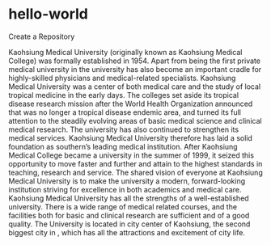 # hello-world
Create a Repository

Kaohsiung Medical University (originally known as Kaohsiung Medical College) was formally established in 1954. Apart from being the first private medical university in the university has also become an important cradle for highly-skilled physicians and medical-related specialists. Kaohsiung Medical University was a center of both medical care and the study of local tropical medicine in the early days. The colleges set aside its tropical disease research mission after the World Health Organization announced that was no longer a tropical disease endemic area, and turned its full attention to the steadily evolving areas of basic medical science and clinical medical research. The university has also continued to strengthen its medical services. Kaohsiung Medical University therefore has laid a solid foundation as southern’s leading medical institution. After Kaohsiung Medical College became a university in the summer of 1999, it seized this opportunity to move faster and further and attain to the highest standards in teaching, research and service. The shared vision of everyone at Kaohsiung Medical University is to make the university a modern, forward-looking institution striving for excellence in both academics and medical care. Kaohsiung Medical University has all the strengths of a well-established university. There is a wide range of medical related courses, and the facilities both for basic and clinical research are sufficient and of a good quality. The University is located in city center of Kaohsiung, the second biggest city in , which has all the attractions and excitement of city life.
